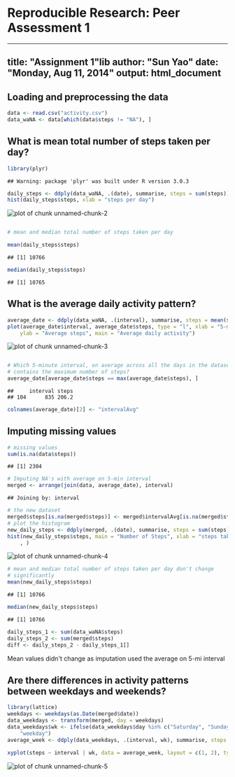 # Reproducible Research: Peer Assessment 1
---
title: "Assignment 1"lib
author: "Sun Yao"
date: "Monday, Aug 11, 2014"
output: html_document
---

## Loading and preprocessing the data

```r
data <- read.csv("activity.csv")
data_waNA <- data[which(data$steps != "NA"), ]
```

## What is mean total number of steps taken per day?

```r
library(plyr)
```

```
## Warning: package 'plyr' was built under R version 3.0.3
```

```r
daily_steps <- ddply(data_waNA, .(date), summarise, steps = sum(steps))
hist(daily_steps$steps, xlab = "steps per day")
```

![plot of chunk unnamed-chunk-2](figure/unnamed-chunk-2.png) 

```r

# mean and median total number of steps taken per day

mean(daily_steps$steps)
```

```
## [1] 10766
```

```r
median(daily_steps$steps)
```

```
## [1] 10765
```

## What is the average daily activity pattern?

```r
average_date <- ddply(data_waNA, .(interval), summarise, steps = mean(steps))
plot(average_date$interval, average_date$steps, type = "l", xlab = "5-minute interval", 
    ylab = "Average steps", main = "Average daily activity")
```

![plot of chunk unnamed-chunk-3](figure/unnamed-chunk-3.png) 

```r

# Which 5-minute interval, on average across all the days in the dataset,
# contains the maximum number of steps?
average_date[average_date$steps == max(average_date$steps), ]
```

```
##     interval steps
## 104      835 206.2
```

```r
colnames(average_date)[2] <- "intervalAvg"
```

## Imputing missing values

```r
# missing values
sum(is.na(data$steps))
```

```
## [1] 2304
```

```r
# Imputing NA's with average on 5-min interval
merged <- arrange(join(data, average_date), interval)
```

```
## Joining by: interval
```

```r
# the new dataset
merged$steps[is.na(merged$steps)] <- merged$intervalAvg[is.na(merged$steps)]
# plot the histogram
new_daily_steps <- ddply(merged, .(date), summarise, steps = sum(steps))
hist(new_daily_steps$steps, main = "Number of Steps", xlab = "steps taken each day", 
    , )
```

![plot of chunk unnamed-chunk-4](figure/unnamed-chunk-4.png) 

```r
# mean and median total number of steps taken per day don't change
# significantly
mean(new_daily_steps$steps)
```

```
## [1] 10766
```

```r
median(new_daily_steps$steps)
```

```
## [1] 10766
```

```r
daily_steps_1 <- sum(data_waNA$steps)
daily_steps_2 <- sum(merged$steps)
diff <- daily_steps_2 - daily_steps_1[]
```

Mean values didn't change as imputation used the average on 5-mi interval

## Are there differences in activity patterns between weekdays and weekends?

```r
library(lattice)
weekdays <- weekdays(as.Date(merged$date))
data_weekdays <- transform(merged, day = weekdays)
data_weekdays$wk <- ifelse(data_weekdays$day %in% c("Saturday", "Sunday"), "weekend", 
    "weekday")
average_week <- ddply(data_weekdays, .(interval, wk), summarise, steps = mean(steps))

xyplot(steps ~ interval | wk, data = average_week, layout = c(1, 2), type = "l")
```

![plot of chunk unnamed-chunk-5](figure/unnamed-chunk-5.png) 


